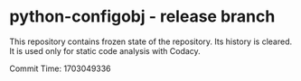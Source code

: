 # python-configobj - release branch

This repository contains frozen state of the repository.
Its history is cleared. It is used only for static code
analysis with Codacy.

Commit Time: 1703049336